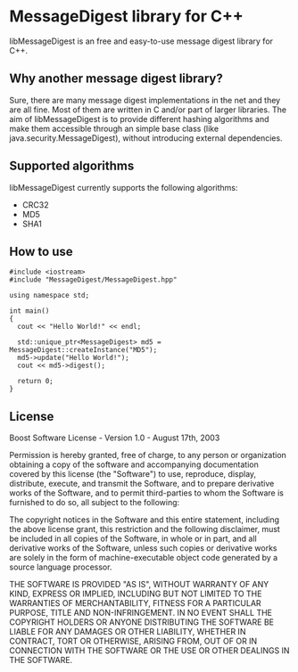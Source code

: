 MessageDigest library for C++
==================
libMessageDigest is an free and easy-to-use message digest library for C++.

Why another message digest library?
--------------------------------------
Sure, there are many message digest implementations in the net and they are all fine.
Most of them are written in C and/or part of larger libraries. The aim of libMessageDigest 
is to provide different hashing algorithms and make them accessible through an simple 
base class (like java.security.MessageDigest), without introducing external dependencies.

Supported algorithms
--------------------------------------
libMessageDigest currently supports the following algorithms:
- CRC32
- MD5
- SHA1

How to use
--------------------------------------
```
#include <iostream>
#include "MessageDigest/MessageDigest.hpp"

using namespace std;

int main()
{
  cout << "Hello World!" << endl;

  std::unique_ptr<MessageDigest> md5 = MessageDigest::createInstance("MD5");
  md5->update("Hello World!");
  cout << md5->digest();
  
  return 0;
}

```

License
--------------------------------------
Boost Software License - Version 1.0 - August 17th, 2003

Permission is hereby granted, free of charge, to any person or organization
obtaining a copy of the software and accompanying documentation covered by
this license (the "Software") to use, reproduce, display, distribute,
execute, and transmit the Software, and to prepare derivative works of the
Software, and to permit third-parties to whom the Software is furnished to
do so, all subject to the following:

The copyright notices in the Software and this entire statement, including
the above license grant, this restriction and the following disclaimer,
must be included in all copies of the Software, in whole or in part, and
all derivative works of the Software, unless such copies or derivative
works are solely in the form of machine-executable object code generated by
a source language processor.

THE SOFTWARE IS PROVIDED "AS IS", WITHOUT WARRANTY OF ANY KIND, EXPRESS OR
IMPLIED, INCLUDING BUT NOT LIMITED TO THE WARRANTIES OF MERCHANTABILITY,
FITNESS FOR A PARTICULAR PURPOSE, TITLE AND NON-INFRINGEMENT. IN NO EVENT
SHALL THE COPYRIGHT HOLDERS OR ANYONE DISTRIBUTING THE SOFTWARE BE LIABLE
FOR ANY DAMAGES OR OTHER LIABILITY, WHETHER IN CONTRACT, TORT OR OTHERWISE,
ARISING FROM, OUT OF OR IN CONNECTION WITH THE SOFTWARE OR THE USE OR OTHER
DEALINGS IN THE SOFTWARE.
